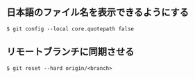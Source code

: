 ## 日本語のファイル名を表示できるようにする

```
$ git config --local core.quotepath false
```

## リモートブランチに同期させる
```
$ git reset --hard origin/<branch>
```
